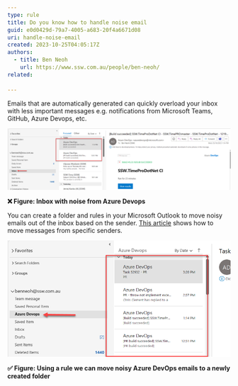 ```yaml
---
type: rule
title: Do you know how to handle noise email
guid: e0d0429d-79a7-4005-a683-20f4a6671d08
uri: handle-noise-email
created: 2023-10-25T04:05:17Z
authors: 
  - title: Ben Neoh
    url: https://www.ssw.com.au/people/ben-neoh/
related:

---
```


<!--endintro-->

Emails that are automatically generated can quickly overload your inbox with less important messages e.g. notifications from Microsoft Teams, GitHub, Azure Devops, etc.

![Inbox with noise email](Inbox-with-noise-email.png)

**❌ Figure: Inbox with noise from Azure Devops**

You can create a folder and rules in your Microsoft Outlook to move noisy emails out of the inbox based on the sender. [This article](https://support.microsoft.com/en-gb/office/always-move-messages-from-a-specific-sender-e28d03c0-077d-4366-a348-4536f0fc9008) shows how to move messages from specific senders.

![Noise email in individual folder](Noise-email-in-individual-folder.png)

**✅ Figure: Using a rule we can move noisy Azure DevOps emails to a newly created folder**
